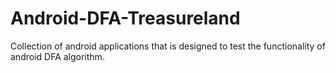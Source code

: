 # Android-DFA-Treasureland
Collection of android applications that is designed to test the functionality of android DFA algorithm.
